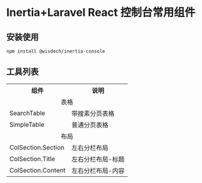 # Inertia+Laravel React 控制台常用组件

## 安装使用

```bash
npm install @wisdech/inertia-console
```


## 工具列表

<table>
  <tr>
    <th>组件</th>
    <th>说明</th>
  </tr>
  <tr>
    <td colspan="2" align="center">表格</td>
  </tr>
  <tr>
    <td>SearchTable</td>
    <td>带搜素分页表格</td>
  </tr>
  <tr>
    <td>SimpleTable</td>
    <td>普通分页表格</td>
  </tr>
  <tr>
    <td colspan="2" align="center">布局</td>
  </tr>
  <tr>
    <td>ColSection.Section</td>
    <td>左右分栏布局</td>
  </tr>
  <tr>
    <td>ColSection.Title</td>
    <td>左右分栏布局-标题</td>
  </tr>
  <tr>
    <td>ColSection.Content</td>
    <td>左右分栏布局-内容</td>
  </tr>
</table>
